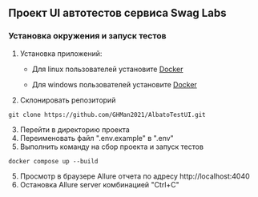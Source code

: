 ## Проект UI автотестов сервиса Swag Labs

### Установка окружения и запуск тестов

1. Установка приложений:

    * Для linux пользователей установите [Docker](https://docs.docker.com/engine/install/)

    * Для windows пользователей установите [Docker](https://docs.docker.com/desktop/windows/install/)

2. Склонировать репозиторий
```
git clone https://github.com/GHMan2021/AlbatoTestUI.git
```
3. Перейти в директорию проекта
4. Переименовать файл ".env.example" в ".env"
5. Выполнить команду на сбор проекта и запуск тестов
```
docker compose up --build
```
5. Просмотр в браузере Allure отчета по адресу http://localhost:4040
6. Остановка Allure server комбинацией "Ctrl+C" 


